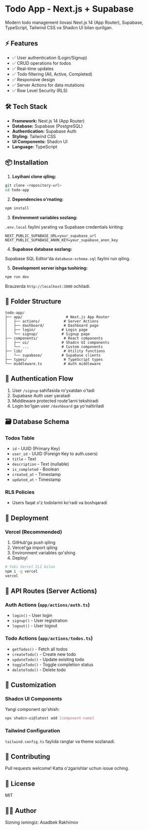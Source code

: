 # Todo App - Next.js + Supabase

Modern todo management ilovasi Next.js 14 (App Router), Supabase, TypeScript, Tailwind CSS va Shadcn UI bilan qurilgan.

## ⚡ Features

- ✅ User authentication (Login/Signup)
- ✅ CRUD operations for todos
- ✅ Real-time updates
- ✅ Todo filtering (All, Active, Completed)
- ✅ Responsive design
- ✅ Server Actions for data mutations
- ✅ Row Level Security (RLS)

## 🛠️ Tech Stack

- **Framework:** Next.js 14 (App Router)
- **Database:** Supabase (PostgreSQL)
- **Authentication:** Supabase Auth
- **Styling:** Tailwind CSS
- **UI Components:** Shadcn UI
- **Language:** TypeScript

## 📦 Installation

1. **Loyihani clone qiling:**

```bash
git clone <repository-url>
cd todo-app
```

2. **Dependencies o'rnating:**

```bash
npm install
```

3. **Environment variables sozlang:**

`.env.local` faylini yarating va Supabase credentials kiriting:

```env
NEXT_PUBLIC_SUPABASE_URL=your_supabase_url
NEXT_PUBLIC_SUPABASE_ANON_KEY=your_supabase_anon_key
```

4. **Supabase database sozlang:**

Supabase SQL Editor'da `database-schema.sql` faylini run qiling.

5. **Development server ishga tushiring:**

```bash
npm run dev
```

Brauzerda `http://localhost:3000` ochiladi.

## 📁 Folder Structure

```
todo-app/
├── app/                    # Next.js App Router
│   ├── actions/           # Server Actions
│   ├── dashboard/         # Dashboard page
│   ├── login/            # Login page
│   └── signup/           # Signup page
├── components/            # React components
│   ├── ui/               # Shadcn UI components
│   └── ...               # Custom components
├── lib/                   # Utility functions
│   └── supabase/         # Supabase clients
├── types/                 # TypeScript types
└── middleware.ts          # Auth middleware
```

## 🔐 Authentication Flow

1. User `/signup` sahifasida ro'yxatdan o'tadi
2. Supabase Auth user yaratadi
3. Middleware protected route'larni tekshiradi
4. Login bo'lgan user `/dashboard` ga yo'naltiriladi

## 🗃️ Database Schema

### Todos Table

- `id` - UUID (Primary Key)
- `user_id` - UUID (Foreign Key to auth.users)
- `title` - Text
- `description` - Text (nullable)
- `is_completed` - Boolean
- `created_at` - Timestamp
- `updated_at` - Timestamp

### RLS Policies

- Users faqat o'z todolarini ko'radi va boshqaradi

## 🚀 Deployment

### Vercel (Recommended)

1. GitHub'ga push qiling
2. Vercel'ga import qiling
3. Environment variables qo'shing
4. Deploy!

```bash
# Yoki Vercel CLI bilan
npm i -g vercel
vercel
```

## 📝 API Routes (Server Actions)

### Auth Actions (`app/actions/auth.ts`)

- `login()` - User login
- `signup()` - User registration
- `logout()` - User logout

### Todo Actions (`app/actions/todos.ts`)

- `getTodos()` - Fetch all todos
- `createTodo()` - Create new todo
- `updateTodo()` - Update existing todo
- `toggleTodo()` - Toggle completion status
- `deleteTodo()` - Delete todo

## 🎨 Customization

### Shadcn UI Components

Yangi component qo'shish:

```bash
npx shadcn-ui@latest add [component-name]
```

### Tailwind Configuration

`tailwind.config.ts` faylida ranglar va theme sozlanadi.

## 🤝 Contributing

Pull requests welcome! Katta o'zgarishlar uchun issue oching.

## 📄 License

MIT

## 👨‍💻 Author

Sizning ismingiz: Asadbek Rakhimov
